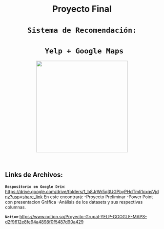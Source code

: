 
 <h1 align=center> Proyecto Final</h1>

 # <h1 align=center>**`Sistema de Recomendación:`**</h1>


# <h1 align=center>**` Yelp + Google Maps`**</h1>


<p align="center">
<img src="[https://github.com/mrdesautu/DataAnalytics-PIN-2/blob/main/recursos/inversion.jpg](https://www.google.com/imgres?imgurl=https%3A%2F%2Fupload.wikimedia.org%2Fwikipedia%2Fcommons%2Fthumb%2F3%2F39%2FGoogle_Maps_icon_%25282015-2020%2529.svg%2F1200px-Google_Maps_icon_%25282015-2020%2529.svg.png&imgrefurl=https%3A%2F%2Fes.wikipedia.org%2Fwiki%2FGoogle_Maps&tbnid=YTGHv8mae81V2M&vet=12ahUKEwiRpr725tH9AhVJkZUCHXquDOsQMygAegUIARDfAQ..i&docid=8UYo97mgym-rfM&w=1200&h=1200&q=imagen%20google%20maps&ved=2ahUKEwiRpr725tH9AhVJkZUCHXquDOsQMygAegUIARDfAQ)"  height=300>
</p>

<br/>   

## **Links de Archivos:**

**`Respositorio en Google Driv`**: https://drive.google.com/drive/folders/1_b8JrWr5q3UGPbyPHdTmIi1cxqsVjdnz?usp=share_link
En este encontrará:
-Proyecto Preliminar
-Power Point con presentacion Gráfica
-Análisis de los datasets y sus respectivas columnas. 

**`Notion`**:https://www.notion.so/Proyecto-Grupal-YELP-GOOGLE-MAPS-d2f9612e8fe94a4898f0f5487d90a429



